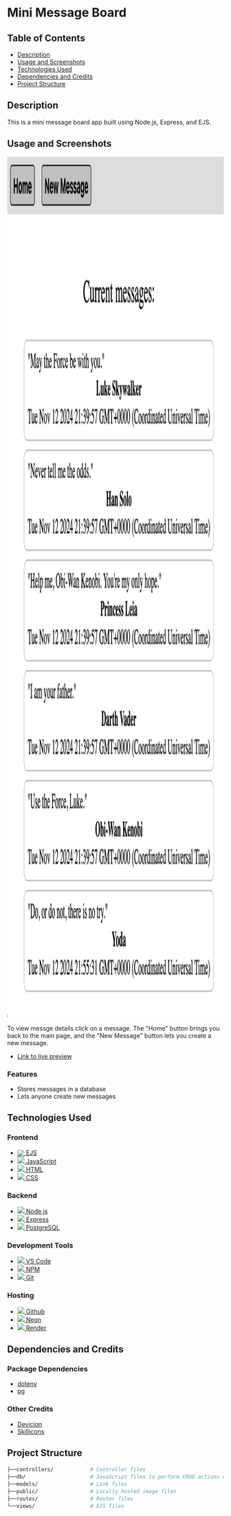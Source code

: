 # Mini Message Board

## Table of Contents

- [Description](#description)
- [Usage and Screenshots](#usage-and-screenshots)
- [Technologies Used](#technologies-used)
- [Dependencies and Credits](#dependencies-and-credits)
- [Project Structure](#project-structure)

## Description

This is a mini message board app built using Node.js, Express, and EJS.

## Usage and Screenshots

<img src="./public/screenshot.png" alt="screenshot" style="height: 50vh; width: auto;">

To view messge details click on a message. The "Home" button brings you back to the main page, and the "New Message" button lets you create a new message.

- [Link to live preview](https://mini-message-board-arav3n.onrender.com/)

### Features

- Stores messages in a database
- Lets anyone create new messages

## Technologies Used

### Frontend

- <a href="https://ejs.co/"><img src="https://img.icons8.com/?size=100&id=Pxe6MGswB8pX&format=png&color=000000" style="height: 2rem; width: auto; vertical-align: middle;"> EJS </a>
- <a href="https://developer.mozilla.org/en-US/docs/Web/JavaScript"><img src="https://cdn.jsdelivr.net/gh/devicons/devicon@latest/icons/javascript/javascript-original.svg" style="height: 2rem; width: auto;"> JavaScript</a>
- <a href="https://developer.mozilla.org/en-US/docs/Web/HTML"><img src="https://cdn.jsdelivr.net/gh/devicons/devicon@latest/icons/html5/html5-original.svg" style="height: 2rem; width: auto;"> HTML</a>
- <a href="https://developer.mozilla.org/en-US/docs/Web/CSS"><img src="https://cdn.jsdelivr.net/gh/devicons/devicon@latest/icons/css3/css3-original.svg" style="height: 2rem; width: auto;"> CSS</a>

### Backend          
- <a href="https://nodejs.org"><img src="https://cdn.jsdelivr.net/gh/devicons/devicon@latest/icons/nodejs/nodejs-original.svg" style="height: 2rem; width: auto;"> Node.js</a>
- <a href="https://expressjs.com/"><img src="https://cdn.jsdelivr.net/gh/devicons/devicon@latest/icons/express/express-original.svg" style="height: 2rem; width: auto;"> Express</a>
- <a href="https://www.postgresql.org/"><img src="https://cdn.jsdelivr.net/gh/devicons/devicon@latest/icons/postgresql/postgresql-original.svg" style="height: 2rem; width: auto;"/> PostgreSQL</a>

### Development Tools

- <a href="https://code.visualstudio.com/"><img src="https://cdn.jsdelivr.net/gh/devicons/devicon@latest/icons/vscode/vscode-original.svg" style="height: 24px; width: auto;"/> VS Code</a>
- <a href="https://www.npmjs.com/"><img src="https://cdn.jsdelivr.net/gh/devicons/devicon@latest/icons/npm/npm-original.svg" style="height: 24px; width: auto;"/> NPM</a>
- <a href="https://git-scm.com/"><img src="https://cdn.jsdelivr.net/gh/devicons/devicon@latest/icons/git/git-original.svg" style="height: 24px; width: auto;"/> Git</a>

### Hosting

- <a href="https://github.com/"><img src="https://cdn.jsdelivr.net/gh/devicons/devicon@latest/icons/github/github-original.svg" style="height: 24px; width: auto;"/> Github</a>
- <a href="https://neon.com/"><img src="https://neon.com/brand/neon-logomark-light-color.svg" style="height: 24px; width: auto;"/> Neon</a>
- <a href="https://render.com/"><img src="https://render.com/icon.svg" style="height: 24px; width: auto;"/> Render</a>


## Dependencies and Credits

### Package Dependencies

- [dotenv](https://www.npmjs.com/package/dotenv)
- [pg](https://www.npmjs.com/package/pg)

### Other Credits

- [Devicion](https://devicon.dev/)
- [Skillicons](https://skillicons.dev/)


## Project Structure

```bash
├──controllers/            # Controller files
├──db/                     # JavaScript files to perform CRUD actions on the database
├──models/                 # Link files
├──public/                 # Locally hosted image files
├──routes/                 # Router files
└──views/                  # EJS files
```
